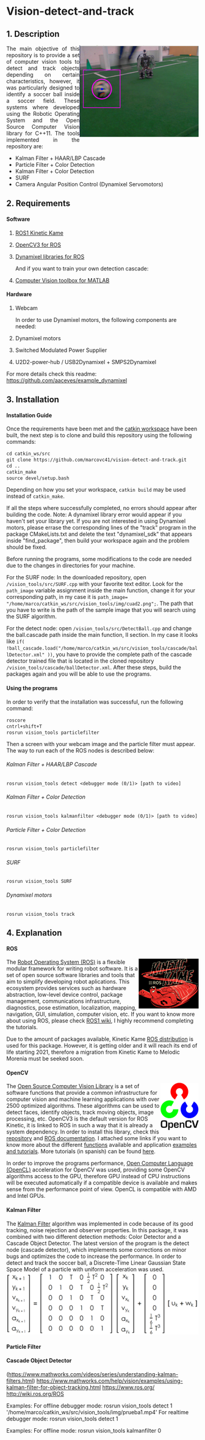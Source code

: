 # Vision-detect-and-track
## 1. Description
<img src="read_img/captura_1.png" align="right" width="312" height="239"/>
<p align="justify"> 
The main  objective of this repository is to provide a set of computer vision tools to detect and track objects depending on certain characteristics, however, it was particularly designed to identify a soccer ball inside a soccer field. These systems where developed using the Robotic Operating System and the Open Source Computer Vision library for C++11. The tools implemented in the repository are:
</p>

* Kalman Filter + HAAR/LBP Cascade
* Particle Filter + Color Detection
* Kalman Filter + Color Detection
* SURF
* Camera Angular Position Control (Dynamixel Servomotors)



## 2. Requirements
#### Software

1. [ROS1 Kinetic Kame](http://wiki.ros.org/kinetic)
2. [OpenCV3 for ROS](https://github.com/aaceves/opencv_tutorial)
3. [Dynamixel libraries for ROS](https://github.com/aaceves/example_dynamixel)

    And if you want to train your own detection cascade:

4. [Computer Vision toolbox for MATLAB](https://www.mathworks.com/products/computer-vision.html)

#### Hardware

1. Webcam

    In order to use Dynamixel motors, the following components are needed:
    
2. Dynamixel motors
3. Switched Modulated Power Supplier
4. U2D2-power-hub / USB2Dynamixel + SMPS2Dynamixel

For more details check this readme: https://github.com/aaceves/example_dynamixel

## 3. Installation
#### Installation Guide

Once the requirements have been met and the [catkin workspace](http://wiki.ros.org/ROS/Tutorials/InstallingandConfiguringROSEnvironment) have been built, the next step is to clone and build this repository using the following commands:
```
cd catkin_ws/src
git clone https://github.com/marcovc41/vision-detect-and-track.git
cd ..
catkin_make
source devel/setup.bash
```
Depending on how you set your workspace, `catkin build` may be used instead of `catkin_make`.

If all the steps where successfully completed,  no errors should appear after building the code. Note: A dynamixel library error would appear if you haven't set your library yet. If you are not interested in using Dynamixel motors, please errase the corresponding lines of the "track" program in the package CMakeLists.txt and delete the text "dynamixel_sdk" that appears inside "find_package", then build your workspace again and the problem should be fixed.

Before running the programs, some modifications to the code are needed due to the changes in directories for your machine. 

For the SURF node: In the downloaded repository, open `/vision_tools/src/SURF.cpp` with your favorite text editor. Look for the `path_image` variable assignment inside the main function, change it for your corresponding path, in my case it is `path_image= "/home/marco/catkin_ws/src/vision_tools/img/cuad2.png";`. The path that you have to write is the path of the sample image that you will search using the SURF algorithm.

For the detect node: open `/vision_tools/src/DetectBall.cpp` and change the ball.cascade path inside the main function, II section. In my case it looks like `if( !ball_cascade.load("/home/marco/catkin_ws/src/vision_tools/cascade/ballDetector.xml" ))`, you have to provide the complete path of the cascade detector trained file that is located in the cloned repository `/vision_tools/cascade/ballDetector.xml`. After these steps, build the packages again and you will be able to use the programs.

#### Using the programs

In order to verify that the installation was successful, run the following command:
```
roscore
cntrl+shift+T
rosrun vision_tools particlefilter
```
Then a screen with your webcam image and the particle filter must appear.
The way to run each of the ROS nodes is described below:

###### Kalman Filter + HAAR/LBP Cascade
```
rosrun vision_tools detect <debugger mode (0/1)> [path to video]
```
###### Kalman Filter + Color Detection
```
rosrun vision_tools kalmanfilter <debugger mode (0/1)> [path to video]
```
###### Particle Filter + Color Detection
```
rosrun vision_tools particlefilter
```
###### SURF
```
rosrun vision_tools SURF 
```
###### Dynamixel motors
```
rosrun vision_tools track
```
## 4. Explanation
#### ROS

<img src="read_img/kinetic.png" align="right" width="157" height="130"/>

The [Robot Operating System (ROS)](https://www.ros.org/) is a flexible modular framework for writing robot software. It is a set of open source software libraries and tools that aim to simplify developing robot aplications. This ecosystem provides services such as hardware abstraction, low-level device control, package management, communications infrastructure, diagnostics, pose estimation, localization, mapping, navigation, GUI, simulation, computer vision, etc. If you want to know more about using ROS, please check [ROS1 wiki](http://wiki.ros.org/ROS), I highly recommend completing the tutorials.

Due to the amount of packages available, Kinetic Kame [ROS distribution](http://wiki.ros.org/Distributions) is used for this package. However, it is getting older and it will reach its end of life starting 2021, therefore a migration from Kinetic Kame to Melodic Morenia must be seeked soon.

#### OpenCV

<img src="read_img/opencv.png" align="right" width="100" height="123"/>

The [Open Source Computer Vision Library](https://opencv.org/) is a set of software functions that provide a common infrastructure for computer vision and machine learning applications with over 2500 optimized algorithms. These algorithms can be used to detect faces, identify objects, track moving objects, image processing, etc. OpenCV3 is the default version for ROS Kinetic, it is linked to ROS in such a way that it is already a system dependency. In order to install this library, check this [repository](https://github.com/aaceves/opencv_tutorial) and [ROS documentation](wiki.ros.org/vision_opencv). I attached some links if you want to know more about the different [functions](https://docs.opencv.org/2.4/modules/refman.html) available and application [examples and tutorials](https://docs.opencv.org/3.3.1/d9/df8/tutorial_root.html). More tutorials (in spanish) can be found [here](http://acodigo.blogspot.com/p/tutorial-opencv.html).

In order to improve the programs performance, [Open Computer Language (OpenCL)](https://opencv.org/opencl/) acceleration for OpenCV was used, providing some OpenCV algorithms access to the GPU, therefore GPU instead of CPU instructions will be executed automatically if a compatible device is available and makes sense from the performance point of view. OpenCL is compatible with AMD and Intel GPUs. 

#### Kalman Filter
The [Kalman Filter](https://www.mathworks.com/videos/series/understanding-kalman-filters.html) algorithm was implemented in code because of its good tracking, noise rejection and observer properties. In this package, it was combined with two different detection methods: Color Detector and a Cascade Object Detector. The latest version of the program is the detect node (cascade detector), which implements some corrections on minor bugs and optimizes the code to increase the performance. 
In order to detect and track the soccer ball, a Discrete-Time Linear Gaussian State Space Model of a particle with uniform acceleration was used.
![Image of State Space Model](https://github.com/marcovc41/vision-detect-and-track/blob/master/read_img/kalman1.PNG)

#### Particle Filter


#### Cascade Object Detector



(https://www.mathworks.com/videos/series/understanding-kalman-filters.html)
https://www.mathworks.com/help/vision/examples/using-kalman-filter-for-object-tracking.html
https://www.ros.org/
http://wiki.ros.org/ROS


Examples:
For offline debugger mode:  rosrun vision_tools detect 1 '/home/marco/catkin_ws/src/vision_tools/img/prueba1.mp4'
For realtime debugger mode: rosrun vision_tools detect 1

Examples:
For offline mode: rosrun vision_tools kalmanfilter 0
